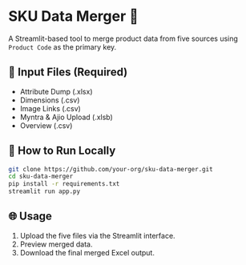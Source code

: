 # SKU Data Merger 🧩

A Streamlit-based tool to merge product data from five sources using `Product Code` as the primary key.

## 📁 Input Files (Required)
- Attribute Dump (.xlsx)
- Dimensions (.csv)
- Image Links (.csv)
- Myntra & Ajio Upload (.xlsb)
- Overview (.csv)

## 🚀 How to Run Locally
```bash
git clone https://github.com/your-org/sku-data-merger.git
cd sku-data-merger
pip install -r requirements.txt
streamlit run app.py
```

## 🌐 Usage
1. Upload the five files via the Streamlit interface.
2. Preview merged data.
3. Download the final merged Excel output.
